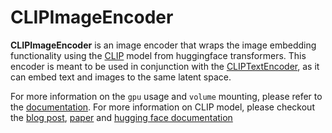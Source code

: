 # CLIPImageEncoder

**CLIPImageEncoder** is an image encoder that wraps the image embedding functionality using the [CLIP](https://huggingface.co/transformers/model_doc/clip.html) model from huggingface transformers.
This encoder is meant to be used in conjunction with the [CLIPTextEncoder](https://hub.jina.ai/executor/livtkbkg),
as it can embed text and images to the same latent space.

For more information on the `gpu` usage and `volume` mounting, please refer to the [documentation](https://docs.jina.ai/tutorials/gpu-executor/).
For more information on CLIP model, please checkout the [blog post](https://openai.com/blog/clip/),
[paper](https://arxiv.org/abs/2103.00020) and [hugging face documentation](https://huggingface.co/transformers/model_doc/clip.html)
